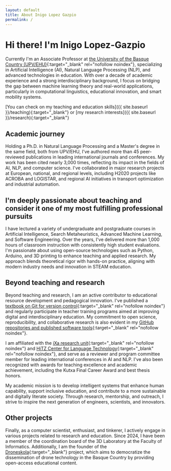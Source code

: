 ```yaml
---
layout: default
title: About Inigo Lopez Gazpio
permalink: /
---
```


<h1 class="project-tagline">Hi there! I'm Inigo Lopez-Gazpio </h1>

Currently I'm an Associate Professor at [the University of the Basque Country (UPV/EHU)](http://www.ehu.eus/en){:target="_blank" rel="nofollow noindex"},
specializing in Artificial Intelligence (AI), Natural Language Processing (NLP), and advanced technologies in education.
With over a decade of academic experience and a strong interdisciplinary background, I focus on bridging the gap between machine learning theory and real-world applications,
particularly in computational linguistics, educational innovation, and smart mobility systems.

[You can check on my teaching and education skills]({{ site.baseurl }}/teaching){:target="_blank"} or [my research interests]({{ site.baseurl }}/research){:target="_blank"}

<h2 class="project-tagline">Academic journey</h2>

Holding a Ph.D. in Natural Language Processing and a Master's degree in the same field, both from UPV/EHU, I've authored more than 45 peer-reviewed publications in leading international journals and conferences.
My work has been cited nearly 3,000 times, reflecting its impact in the fields of AI, NLP, and computer science.
I've collaborated in major research projects at European, national, and regional levels, including H2020 projects like ACROBA and LOGISTAR, and regional AI initiatives in transport optimization and industrial automation.

<h2 class="project-tagline">I'm deeply passionate about teaching and consider it one of my most fulfilling professional pursuits</h2>

I have lectured a variety of undergraduate and postgraduate courses in Artificial Intelligence, Search Metaheuristics, Advanced Machine Learning, and Software Engineering.
Over the years, I've delivered more than 1,000 hours of classroom instruction with consistently high student evaluations.
I'm passionate about using open-source technologies such as Python, Arduino, and 3D printing to enhance teaching and applied research.
My approach blends theoretical rigor with hands-on practice, aligning with modern industry needs and innovation in STEAM education.

<h2 class="project-tagline">Beyond teaching and research</h2>

Beyond teaching and research, I am an active contributor to educational resource development and pedagogical innovation.
I've published a [textbook on Git for version control](https://www.ueu.eus/argitaletxea/liburuak/git-bertsioak-kontrolatzeko-sistemarako-eskuliburua){:target="_blank" rel="nofollow noindex"}
and regularly participate in teacher training programs aimed at improving digital and interdisciplinary education.
My commitment to open science, reproducibility, and collaborative research is also evident in my [GitHub repositories and published software tools](https://github.com/ilopezgazpio/){:target="_blank" rel="nofollow noindex"}.

I am affiliated with the [iXa research unit](https://www.ixa.eus/?language=en){:target="_blank" rel="nofollow noindex"} and [HiTZ Center for Language Technology](https://www.hitz.eus/){:target="_blank" rel="nofollow noindex"},
and serve as a reviewer and program committee member for leading international conferences in AI and NLP.
I've also been recognized with awards for teaching excellence and academic achievement, including the Kutxa Final Career Award and best thesis honors.

My academic mission is to develop intelligent systems that enhance human capability, support inclusive education, and contribute to a more sustainable and digitally literate society.
Through research, mentorship, and outreach, I strive to inspire the next generation of engineers, scientists, and innovators.

<h2 class="project-tagline">Other projects</h2>

Finally, as a computer scientist, enthusiast, and tinkerer, I actively engage in various projects related to research and education.
Since 2024, I have been a member of the coordination board of the 3D Laboratory at the Faculty of Informatics.
Additionally, I am the founder of the [Droneskola](https://www.droneskola.eus){:target="_blank"} project, which aims to democratize the dissemination of drone technology in the Basque Country by providing open-access educational content.








